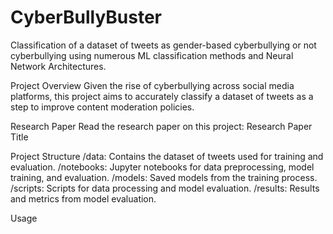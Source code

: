# CyberBullyBuster
Classification of a dataset of tweets as gender-based cyberbullying or not cyberbullying using numerous ML classification methods and Neural Network Architectures.

Project Overview
Given the rise of cyberbullying across social media platforms, this project aims to accurately classify a dataset of tweets as a step to improve content moderation policies.

Research Paper
Read the research paper on this project: Research Paper Title

Project Structure
/data: Contains the dataset of tweets used for training and evaluation.
/notebooks: Jupyter notebooks for data preprocessing, model training, and evaluation.
/models: Saved models from the training process.
/scripts: Scripts for data processing and model evaluation.
/results: Results and metrics from model evaluation.

Usage
